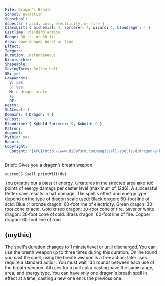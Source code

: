 ```yaml
---
File: Dragon's Breath
School: evocation
Subschool: 
Aspects: [ acid, cold, electricity, or fire ]
ClassList: { alchemist: 4, sorcerer: 4, wizard: 4, bloodrager: 4 }
CastTime: standard action
Range: 30 ft. or 60 ft.
Area: cone-shaped burst or line
Effect: 
Targets: 
Duration: instantaneous
Dismissible: 
Shapeable: 
SavingThrow: Reflex half
SR: yes
Components:
  V: yes
  S: yes
  M: a dragon scale
  F: 
  DF: 
Deity: 
SLALevel: 4
Domains: { Dragon: 4 }
GPCost: 
Bloodline: { Kobold Sorcerer: 9, Kobold: 9 }
Patron: 
Augment: 
Mythic: yes
Haunt: 
Copyright:
  Content: "[APG](http://www.d20pfsrd.com/magic/all-spells/d/dragon-s-breath)"
---
```

Brief:: Gives you a dragon’s breath weapon.

```dataviewjs
customJS.Spell.printWiki(dv)
```

You breathe out a blast of energy. Creatures in the affected area take 1d6 points of energy damage per caster level (maximum of 12d6). A successful Reflex save results in half damage. The spell's effect and energy type depend on the type of dragon scale used: Black dragon: 60-foot line of acid. Blue or bronze dragon: 60-foot line of electricity. Green dragon: 30-foot cone of acid. Gold or red dragon: 30-foot cone of fire. Silver or white dragon: 30-foot cone of cold. Brass dragon: 60-foot line of fire. Copper dragon: 60-foot line of acid.


## (mythic)

The spell's duration changes to 1 minute/level or until discharged. You can use the breath weapon up to three times during this duration. On the round you cast the spell, using the breath weapon is a free action; later uses require a standard action. You must wait 1d4 rounds between each use of the breath weapon. All uses for a particular casting have the same range, area, and energy type. You can have only one dragon's breath spell in effect at a time; casting a new one ends the previous one.
